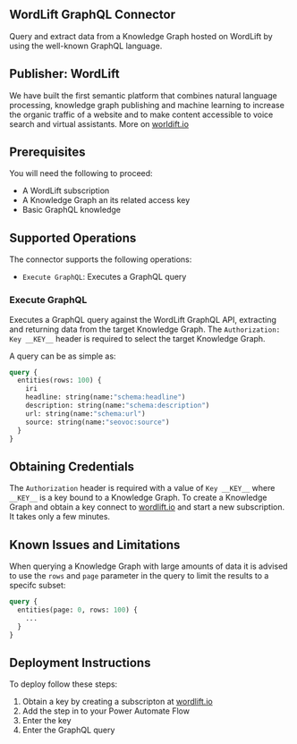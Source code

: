 ## WordLift GraphQL Connector

Query and extract data from a Knowledge Graph hosted on WordLift by using the well-known GraphQL language.

## Publisher: WordLift

We have built the first semantic platform that combines natural language processing, knowledge graph publishing and machine learning to increase the organic traffic of a website and to make content accessible to voice search and virtual assistants. More on [worldift.io](https://wordlift.io)

## Prerequisites

You will need the following to proceed:

* A WordLift subscription
* A Knowledge Graph an its related access key
* Basic GraphQL knowledge

## Supported Operations

The connector supports the following operations:

* `Execute GraphQL`: Executes a GraphQL query

### Execute GraphQL

Executes a GraphQL query against the WordLift GraphQL API, extracting and returning data from the target Knowledge Graph. The `Authorization: Key __KEY__` header is required to select the target Knowledge Graph.

A query can be as simple as:

```graphql
query {
  entities(rows: 100) {
    iri
    headline: string(name:"schema:headline")
    description: string(name:"schema:description")
    url: string(name:"schema:url")
    source: string(name:"seovoc:source")
  }
}
```

## Obtaining Credentials

The `Authorization` header is required with a value of `Key __KEY__` where `__KEY__` is a key bound to a Knowledge Graph. To create a Knowledge Graph and obtain a key connect to [wordlift.io](https://wordlift.io) and start a new subscription. It takes only a few minutes.


## Known Issues and Limitations

When querying a Knowledge Graph with large amounts of data it is advised to use the `rows` and `page` parameter in the query to limit the results to a specifc subset:

```graphql
query {
  entities(page: 0, rows: 100) {
    ...
  }
}
```

## Deployment Instructions

To deploy follow these steps:

1. Obtain a key by creating a subscripton at [wordlift.io](https://wordlift.io)
1. Add the step in to your Power Automate Flow
1. Enter the key
1. Enter the GraphQL query
